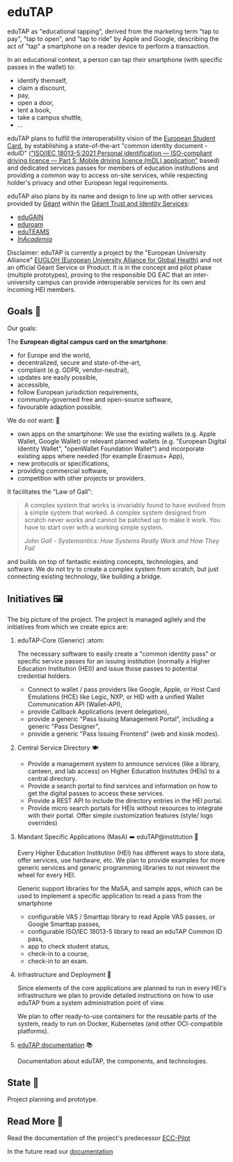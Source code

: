 # eduTAP

eduTAP as "educational tapping", derived from the marketing term "tap to pay", "tap to open", and "tap to ride" by Apple and Google, describing the act of "tap" a smartphone on a reader device to perform a transaction.

In an educational context, a person can tap their smartphone (with specific passes in the wallet) to:

- identify themself,
- claim a discount,
- pay,
- open a door,
- lent a book,
- take a campus shuttle,
- ...

eduTAP plans to fulfill the interoperability vision of the [European Student Card](https://erasmus-plus.ec.europa.eu/european-student-card-initiative/card), by establishing a state-of-the-art "common identity document - eduID" (["ISO/IEC 18013-5:2021 Personal identification — ISO-compliant driving licence — Part 5: Mobile driving licence (mDL) application"](https://www.iso.org/standard/69084.html) based) and dedicated services passes for members of education institutions and providing a common way to access on-site services, while respecting holder's privacy and other European legal requirements.

eduTAP also plans by its name and design to line up with other services provided by [Géant](https://geant.org/) within the [Géant Trust and Identity Services](https://geant.org/services/trust-and-identity-services/):

- [eduGAIN](https://edugain.org/)
- [eduroam](https://eduroam.org/)
- [eduTEAMS](https://eduteams.org/)
- *[InAcademia](https://inacademia.org/)*

Disclaimer: eduTAP is currently a project by the "European University Alliance" [EUGLOH (European University Alliance for Global Health)](https://eugloh.eu/) and not an official Géant Service or Product. It is in the concept and pilot phase (multiple prototypes), proving to the responsible DG EAC that an inter-university campus can provide interoperable services for its own and incoming HEI members.

## Goals :dart:

Our goals:

The **European digital campus card on the smartphone**:

- for Europe and the world,
- decentralized,
secure and state-of-the-art,
- compliant (e.g. GDPR, vendor-neutral),
- updates are easily possible,
- accessible,
- follow European jurisdiction requirements,
- community-governed free and open-source software,
- favourable adaption possible.

We do *not* want: :stop_sign:

- own apps on the smartphone: We use the existing wallets (e.g. Apple Wallet, Google Wallet) or relevant planned wallets (e.g. "European Digital Identity Wallet", "openWallet Foundation Wallet") and incorporate existing apps where needed (for example Erasmus+ App),
- new protocols or specifications,
- providing commercial software,
- competition with other projects or providers.

It facilitates the "Law of Gall":

> A complex system that works is invariably found to have evolved from a simple system that worked.
> A complex system designed from scratch never works and cannot be patched up to make it work.
> You have to start over with a working simple system.
>
> <cite>John Gall - Systemantics: How Systems Really Work and How They Fail</cite>

and builds on top of fantastic existing concepts, technologies, and software. We do not try to create a complex system from scratch, but just connecting existing technology, like building a bridge.

## Initiatives :framed_picture:

The big picture of the project.
The project is managed agilely and the initiatives from which we create epics are:


1. eduTAP-Core (Generic) :atom:

   The necessary software to easily create a "common identity pass" or specific service passes for an issuing institution (normally a Higher Education Institution (HEI)) and issue those passes to potential credential holders.

   - Connect to wallet / pass providers like Google, Apple, or Host Card Emulations (HCE) like Legic, NXP, or HID with a unified Wallet Communication API (Wallet-API),
   - provide Callback Applications (event delegation),
   - provide a generic "Pass Issuing Management Portal", including a generic "Pass Designer",
   - provide a generic "Pass Issuing Frontend" (web and kiosk modes).

1. Central Service Directory :plate_with_cutlery:

   - Provide a management system to announce services (like a library, canteen, and lab access) on Higher Education Institutes (HEIs) to a central directory.
   - Provide a search portal to find services and information on how to get the digital passes to access these services.
   - Provide a REST API to include the directory entries in the HEI portal.
   - Provide micro search portals for HEIs without resources to integrate with their portal. Offer simple customization features (style/ logo overrides)

1. Mandant Specific Applications (MasA) :arrow_right: eduTAP@institution :hamburger:

   Every Higher Education Institution (HEI) has different ways to store data, offer services, use hardware, etc.
   We plan to provide examples for more generic services and generic programming libraries to not reinvent the wheel for every HEI.

   Generic support libraries for the MaSA, and sample apps, which can be used to implement a specific application to read a pass from the smartphone

   - configurable VAS / Smarttap library to read Apple VAS passes, or Google Smarttap passes,
   - configurable ISO/IEC 18013-5 library to read an eduTAP Common ID pass,
   - app to check student status,
   - check-in to a course,
   - check-in to an exam.

1. Infrastructure and Deployment :bento:

   Since elements of the core applications are planned to run in every HEI's infrastructure we plan to provide detailed instructions on how to use eduTAP from a system administration point of view.

   We plan to offer ready-to-use containers for the reusable parts of the system, ready to run on Docker, Kubernetes (and other OCI-compatible platforms).

1. [eduTAP documentation](https://docs.edutap.eu/) :books:

   Documentation about eduTAP, the components, and technologies.


## State :footprints:

Project planning and prototype.

## Read More :open_book:

Read the documentation of the project's predecessor [ECC-Pilot](https://ecc-pilot.github.io/documentation/)

In the future read our [documentation](https://docs.edutap.eu/)
